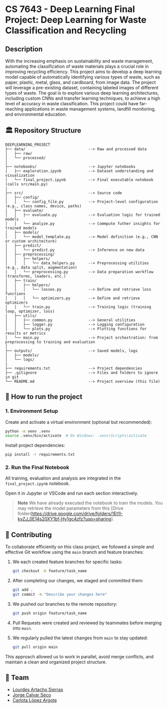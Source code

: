 # CS 7643 - Deep Learning Final Project: Deep Learning for Waste Classification and Recycling

## Description
With the increasing emphasis on sustainability and waste management, automating the classification of waste materials plays a crucial role in improving recycling efficiency. This project aims to develop a deep learning model capable of automatically identifying various types of waste, such as paper, plastic, metal, glass, and cardboard, from image data. The project will leverage a pre-existing dataset, containing labeled images of different types of waste. The goal is to explore various deep learning architectures, including custom CNNs and transfer learning techniques, to achieve a high level of accuracy in waste classification. This project could have far-reaching applications in waste management systems, landfill monitoring, and environmental education.

## 🏛 Repository Structure

```
DEEPLEARNING_PROJECT
├── data/                            --> Raw and processed data
│   ├── raw/
│   └── processed/
│
├── notebooks/                       --> Jupyter notebooks
│   ├── exploration.ipynb            --> Dataset understanding and visualization
│   └── final_project.ipynb          --> Final executable notebook (calls src/main.py)
│
├── src/                             --> Source code
│   ├── config/
│   │   └── config_file.py           --> Project-level configuration (e.g., class names, device, paths)
│   ├── evaluate/
│   │   ├── evaluate.py              --> Evaluation logic for trained models
│   │   └── analyze.py               --> Commpute futher insights for trained models
│   ├── models/
│   │   └── model_template.py        --> Model definition (e.g., CNN or custom architecture)
│   ├── predict/
│   │   └── predict.py               --> Inference on new data
│   ├── preprocessing/
│   │   ├── helpers/
│   │   │   └── data_helpers.py      --> Preprocessing utilities (e.g., data split, augmentation)
│   │   └── preprocessing.py         --> Data preparation workflow (transforms, loaders, etc.)
│   ├── train/
│   │   ├── helpers/
│   │   │   └── losses.py            --> Define and retrieve loss functions
│   │   │   └── optimizers.py        --> Define and retrieve optimizers
│   │   └── train.py                 --> Training logic (training loop, optimizer, loss)
│   ├── utils/
│   │   ├── common.py                --> General utilities
│   │   ├── logger.py                --> Logging configuration
│   │   └── plots.py                 --> Plotting functions for results or metrics
│   └── main.py                      --> Project orchestration: from preprocessing to training and evaluation
│
├── outputs/                         --> Saved models, logs
│   ├── models/
│   └── logs/
|
├── requirements.txt                 --> Project dependencies
├── .gitignore                       --> Files and folders to ignore in git
└── README.md                        --> Project overview (this file)
```

## 🚀 How to run the project

### 1. Environment Setup

Create and activate a virtual environment (optional but recommended):

```bash
python -m venv .venv
source .venv/bin/activate  # On Windows: .venv\Scripts\activate
```

Install project dependencies:

```bash
pip install -r requirements.txt
```

### 2. Run the Final Notebook

All training, evaluation and analysis are integrated in the `final_project.ipynb` notebook.

Open it in Jupyter or VSCode and run each section interactively.

> **Note**
> We have already executed the notebook to train the models. You may retrieve the model parameters from this [Drive folder(https://drive.google.com/drive/folders/1Et1I-kvZJ_0E14s20XY1bf-Hy1gc4zfz?usp=sharing).


## 🤝 Contributing

To collaborate efficiently on this class project, we followed a simple and effective Git workflow using the `main` branch and feature branches:

1. We each created feature branches for specific tasks:
   ```bash
   git checkout -b feature/task_name
   ```

2. After completing our changes, we staged and committed them:
   ```bash
   git add .
   git commit -m "Describe your changes here"
   ```

3. We pushed our branches to the remote repository:
   ```bash
   git push origin feature/task_name
   ```

4. Pull Requests were created and reviewed by teammates before merging into `main`.

5. We regularly pulled the latest changes from `main` to stay updated:
   ```bash
   git pull origin main
   ```

This approach allowed us to work in parallel, avoid merge conflicts, and maintain a clean and organized project structure.

## 👥 Team

- [Lourdes Artacho Sierras](mailto:lsierras3@gatech.edu)
- [Jorge Calvar Seco](mailto:jseco3@gatech.edu)
- [Carlota López Argote](mailto:cargote3@gatech.edu)
